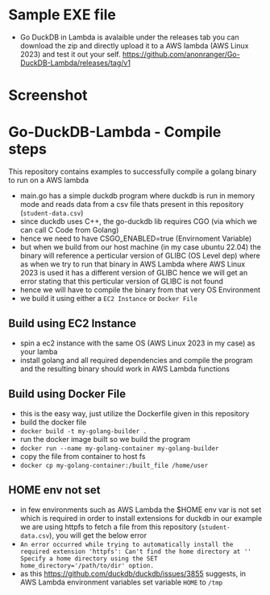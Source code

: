 # Sample EXE file
- Go DuckDB in Lambda is avalaible under the releases tab you can download the zip and directly upload it to a AWS lambda (AWS Linux 2023) and test it out your self.
  https://github.com/anonranger/Go-DuckDB-Lambda/releases/tag/v1
  
# Screenshot



# Go-DuckDB-Lambda - Compile steps
This repository contains examples to successfully compile a golang binary to run on a AWS lambda

- main.go has a simple duckdb program where duckdb is run in memory mode and reads data from a csv file thats present in this repository (`student-data.csv`)
- since duckdb uses C++, the go-duckdb lib requires CGO (via which we can call C Code from Golang)
- hence we need to have CSGO_ENABLED=true (Envirnoment Variable)
- but when we build from our host machine (in my case ubuntu 22.04) the binary will reference a perticular version of GLIBC (OS Level dep) where as when we try to run that binary in AWS Lambda where AWS Linux 2023 is used it has a different version of GLIBC hence we will get an error stating that this perticular version of GLIBC is not found
- hence we will have to compile the binary from that very OS Environment
- we build it using either a `EC2 Instance` or `Docker File`
## Build using EC2 Instance
- spin a ec2 instance with the same OS (AWS Linux 2023 in my case) as your lamba
- install golang and all required dependencies and compile the program and the resulting binary should work in AWS Lambda functions
## Build using Docker File
- this is the easy way, just utilize the Dockerfile given in this repository
- build the docker file
- `docker build -t my-golang-builder .`
- run the docker image built so we build the program
- `docker run --name my-golang-container my-golang-builder`
- copy the file from container to host fs 
- `docker cp my-golang-container:/built_file /home/user`

## HOME env not set
- in few environments such as AWS Lambda the $HOME env var is not set which is required in order to install extensions for duckdb in our example we are using httpfs to fetch a file from this repository (`student-data.csv`), you will get the below error
- `An error occurred while trying to automatically install the required extension 'httpfs':
	Can't find the home directory at ''
	Specify a home directory using the SET home_directory='/path/to/dir' option.`
- as this https://github.com/duckdb/duckdb/issues/3855 suggests, in AWS Lambda environment variables set variable `HOME` to `/tmp`


